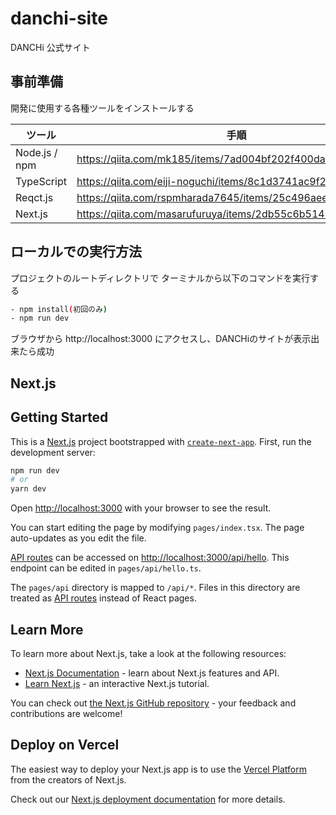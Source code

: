 # danchi-site
DANCHi 公式サイト

## 事前準備
開発に使用する各種ツールをインストールする

| ツール        | 手順                                                        |
| ------------- | ----------------------------------------------------------- |
| Node.js / npm | https://qiita.com/mk185/items/7ad004bf202f400daea1          |
| TypeScript    | https://qiita.com/eiji-noguchi/items/8c1d3741ac9f2857b230   |
| Reqct.js      | https://qiita.com/rspmharada7645/items/25c496aee87973bcc7a5 |
| Next.js       | https://qiita.com/masarufuruya/items/2db55c6b514297e805b6   |

## ローカルでの実行方法
プロジェクトのルートディレクトリで ターミナルから以下のコマンドを実行する

```bash
- npm install(初回のみ)
- npm run dev
```

ブラウザから http://localhost:3000 にアクセスし、DANCHiのサイトが表示出来たら成功


## Next.js 
## Getting Started
This is a [Next.js](https://nextjs.org/) project bootstrapped with [`create-next-app`](https://github.com/vercel/next.js/tree/canary/packages/create-next-app).
First, run the development server:

```bash
npm run dev
# or
yarn dev
```

Open [http://localhost:3000](http://localhost:3000) with your browser to see the result.

You can start editing the page by modifying `pages/index.tsx`. The page auto-updates as you edit the file.

[API routes](https://nextjs.org/docs/api-routes/introduction) can be accessed on [http://localhost:3000/api/hello](http://localhost:3000/api/hello). This endpoint can be edited in `pages/api/hello.ts`.

The `pages/api` directory is mapped to `/api/*`. Files in this directory are treated as [API routes](https://nextjs.org/docs/api-routes/introduction) instead of React pages.

## Learn More

To learn more about Next.js, take a look at the following resources:

- [Next.js Documentation](https://nextjs.org/docs) - learn about Next.js features and API.
- [Learn Next.js](https://nextjs.org/learn) - an interactive Next.js tutorial.

You can check out [the Next.js GitHub repository](https://github.com/vercel/next.js/) - your feedback and contributions are welcome!

## Deploy on Vercel

The easiest way to deploy your Next.js app is to use the [Vercel Platform](https://vercel.com/new?utm_medium=default-template&filter=next.js&utm_source=create-next-app&utm_campaign=create-next-app-readme) from the creators of Next.js.

Check out our [Next.js deployment documentation](https://nextjs.org/docs/deployment) for more details.
